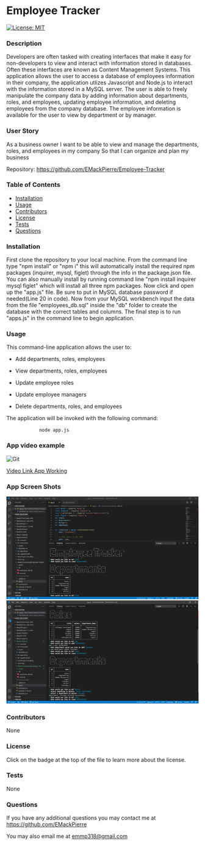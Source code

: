 # Employee Tracker
  
  [![License: MIT](https://img.shields.io/badge/License-MIT-yellow.svg)](https://opensource.org/licenses/MIT)
  
  ### Description

   Developers are often tasked with creating interfaces that make it easy for non-developers to view and interact with information stored in databases. Often these interfaces are known as Content Management Systems. This application allows the user to access a database of employees information in their company, the application utlizes Javascript and Node.js to interact with the information stored in a MySQL server. The user is able to freely manipulate the company data by adding information about departments, roles, and employees, updating employee information, and deleting employees from the company database. The employee information is available for the user to view by department or by manager.
  
  ### User Story

  As a business owner
  I want to be able to view and manage the departments, roles, and employees in my company
  So that I can organize and plan my business

  Repository: https://github.com/EMackPierre/Employee-Tracker
  
  ### Table of Contents

  * [Installation](#installation)
  * [Usage](#usage)
  * [Contributors](#contributors)
  * [License](#license)
  * [Tests](#tests)
  * [Questions](#questions)

  ### Installation

  First clone the repository to your local machine. From the command line type "npm install" or "npm i" this will automatically install the required npm packages (inquirer, mysql, figlet) through the info in the package.json file. You can also manually install by running command line "npm install inquirer mysql figlet" which will install all three npm packages. Now click and open up the "app.js" file. Be sure to put in MySQL database password if needed(Line 20 in code). Now from your MySQL workbench input the data from the file "employees_db.sql" inside the "db" folder to create the database with the correct tables and columns. The final step is to run "apps.js" in the command line to begin application. 

  ### Usage

   This command-line application allows the user to:

  * Add departments, roles, employees

  * View departments, roles, employees

  * Update employee roles

  * Update employee managers

  * Delete departments, roles, and employees

The application will be invoked with the following command:

                node app.js

  ### App video example

  ![Git](./assets/employee-TrackerGIF.gif)
  
  [Video Link App Working](https://drive.google.com/file/d/1R8pYvYEs6FsNZDf3J4iFKlB-gn33W4zg/view)

  ### App Screen Shots

  ![Photo](./assets/employee-Tracker1.PNG)   
  ![Photo](./assets/employee-Tracker2.PNG)

  ### Contributors

  None

  ### License

  Click on the badge at the top of the file to learn more about the license.

  ### Tests

  None

  ### Questions

  If you have any additional questions you may contact me at https://github.com/EMackPierre

  You may also email me at emmp318@gmail.com